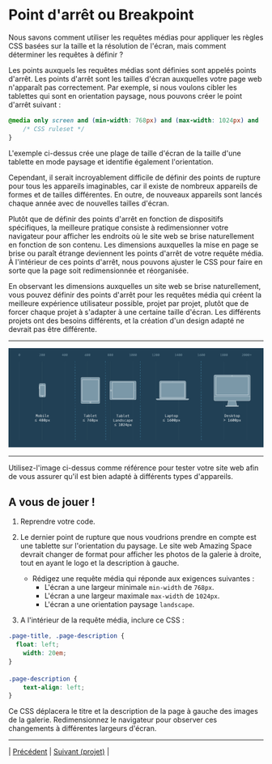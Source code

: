 # Point d'arrêt ou Breakpoint

Nous savons comment utiliser les requêtes médias pour appliquer les règles CSS basées sur la taille et la résolution de l'écran, mais comment déterminer les requêtes à définir ?

Les points auxquels les requêtes médias sont définies sont appelés points d'arrêt. Les points d'arrêt sont les tailles d'écran auxquelles votre page web n'apparaît pas correctement. Par exemple, si nous voulons cibler les tablettes qui sont en orientation paysage, nous pouvons créer le point d'arrêt suivant :

```css
@media only screen and (min-width: 768px) and (max-width: 1024px) and (orientation: landscape) {
    /* CSS ruleset */
}
```

L'exemple ci-dessus crée une plage de taille d'écran de la taille d'une tablette en mode paysage et identifie également l'orientation.

Cependant, il serait incroyablement difficile de définir des points de rupture pour tous les appareils imaginables, car il existe de nombreux appareils de formes et de tailles différentes. En outre, de nouveaux appareils sont lancés chaque année avec de nouvelles tailles d'écran.

Plutôt que de définir des points d'arrêt en fonction de dispositifs spécifiques, la meilleure pratique consiste à redimensionner votre navigateur pour afficher les endroits où le site web se brise naturellement en fonction de son contenu. Les dimensions auxquelles la mise en page se brise ou paraît étrange deviennent les points d'arrêt de votre requête média. À l'intérieur de ces points d'arrêt, nous pouvons ajuster le CSS pour faire en sorte que la page soit redimensionnée et réorganisée.

En observant les dimensions auxquelles un site web se brise naturellement, vous pouvez définir des points d'arrêt pour les requêtes média qui créent la meilleure expérience utilisateur possible, projet par projet, plutôt que de forcer chaque projet à s'adapter à une certaine taille d'écran. Les différents projets ont des besoins différents, et la création d'un design adapté ne devrait pas être différente.
___
![fig13](../medias/Fig13.png)
___
Utilisez-l'image ci-dessus comme référence pour tester votre site web afin de vous assurer qu'il est bien adapté à différents types d'appareils.

## A vous de jouer !

1. Reprendre votre code.

2. Le dernier point de rupture que nous voudrions prendre en compte est une tablette sur l'orientation du paysage. Le site web Amazing Space devrait changer de format pour afficher les photos de la galerie à droite, tout en ayant le logo et la description à gauche.
   - Rédigez une requête média qui réponde aux exigences suivantes :
      - L'écran a une largeur minimale `min-width` de `768px`.
      - L'écran a une largeur maximale `max-width` de `1024px`.
      - L'écran a une orientation paysage `landscape`.
      
3. A l'intérieur de la requête média, inclure ce CSS :
```css
.page-title, .page-description {
  float: left;
    width: 20em;
}

.page-description {
    text-align: left;
}
```

Ce CSS déplacera le titre et la description de la page à gauche des images de la galerie. Redimensionnez le navigateur pour observer ces changements à différentes largeurs d'écran.

___
| [Précédent](./15-liste-separe-virgule.md)       | [Suivant (projet)](./CafPow!/explications.md)       |
